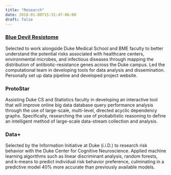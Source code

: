 ```yaml
---
title: "Research"
date: 2018-01-08T15:31:47-06:00
draft: false
---
```


### <a href="https://bassconnections.duke.edu/project-teams/blue-devil-resistome-project-2017-2018" target="_blank">Blue Devil Resistome</a> 

Selected to work alongside Duke Medical School and BME faculty to better understand the potential risks associated with healthcare centers, environmental microbes, and infectious diseases through mapping the distribution of antibiotic-resistance genes across the Duke campus. Led the computational team in developing tools for data analysis and dissemination. Personally set up data pipeline and developed project website.


### ProtoStar 

Assisting Duke CS and Statistics faculty in developing an interactive tool that will improve online big data database query performance analysis through the use of large-scale, multi-level, directed acyclic dependency graphs. Specifically, researching the use of probabilistic reasoning to define an intelligent method of large-scale data-stream collection and analysis.

### Data+ 

Selected by the Information Initiative at Duke (i.i.D.) to research risk behavior with the Duke Center for Cognitive Neuroscience. Applied machine learning algorithms such as linear discriminant analysis, random forests, and k-means to predict individual risk behavior preference, culminating in a predictive model 40% more accurate than previously available models. 

